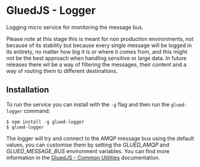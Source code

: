 GluedJS - Logger
================

Logging micro service for monitoring the message bus.

Please note at this stage this is meant for non production environments, not 
because of its stability but because every single message will be logged in 
its entirety, no matter how big it is or where it comes from, and this might
not be the best approach when handling sensitive or large data. In future 
releases there wil be a way of filtering the messages, their content and a
way of routing them to different destinations.

Installation
------------

To run the service you can install with the `-g` flag and then run the
`glued-logger` command:

    $ npm install -g glued-logger
    $ glued-logger

The logger will try and connect to the AMQP message bus using the default
values, you can customise them by setting the *GLUED_AMQP* and 
*GLUED_MESSAGE_BUS* environment variables. You can find more information in the
[GluedJS - Common Utilities](https://github.com/ggioffreda/glued-common)
documentation.
